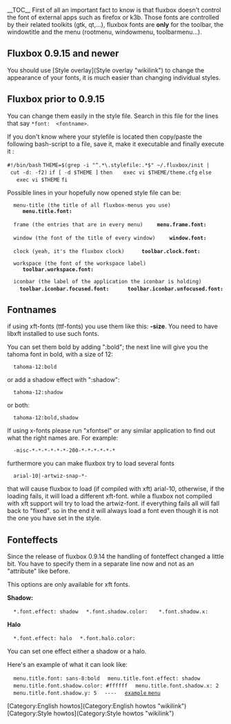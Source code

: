 \_\_TOC\_\_ First of all an important fact to know is that fluxbox doesn't control the font of external apps such as firefox or k3b. Those fonts are controlled by their related toolkits (gtk, qt,...), fluxbox fonts are **only** for the toolbar, the windowtitle and the menu (rootmenu, windowmenu, toolbarmenu...).

Fluxbox 0.9.15 and newer
------------------------

You should use [Style overlay](Style overlay "wikilink") to change the appearance of your fonts, it is much easier than changing individual styles.

Fluxbox prior to 0.9.15
-----------------------

You can change them easily in the style file. Search in this file for the lines that say `*font:  <fontname>`.

If you don't know where your stylefile is located then copy/paste the following bash-script to a file, save it, make it executable and finally execute it :

`#!/bin/bash`
`THEME=$(grep -i "^.*\.stylefile:.*$" ~/.fluxbox/init | cut -d: -f2)`
`if [ -d $THEME ]`
`then`
`   exec vi $THEME/theme.cfg`
`else`
`   exec vi $THEME`
`fi`

Possible lines in your hopefully now opened style file can be:

`  menu-title (the title of all fluxbox-menus you use)`
`     `**`menu.title.font:` <fontname>**

`  frame (the entries that are in every menu)`
`    `**`menu.frame.font:` <fontname>**

`  window (the font of the title of every window)`
`    `**`window.font:` <fontname>**

`  clock (yeah, it's the fluxbox clock)`
`     `**`toolbar.clock.font:` <fontname>**

`  workspace (the font of the workspace label)`
`     `**`toolbar.workspace.font:` <fontname>**

`  iconbar (the label of the application the iconbar is holding)`
`    `**`toolbar.iconbar.focused.font:` <fontname>**` `
`    `**`toolbar.iconbar.unfocused.font:` <fontname>**

Fontnames
---------

if using xft-fonts (ttf-fonts) you use them like this: **<fontname>-size**. You need to have libxft installed to use such fonts.

You can set them bold by adding ":bold"; the next line will give you the tahoma font in bold, with a size of 12:

`  tahoma-12:bold`

or add a shadow effect with ":shadow":

`  tahoma-12:shadow`

or both:

`  tahoma-12:bold,shadow`

If using x-fonts please run "xfontsel" or any similar application to find out what the right names are. For example:

`  -misc-*-*-*-*-*-*-200-*-*-*-*-*-*`

furthermore you can make fluxbox try to load several fonts

`  arial-10|-artwiz-snap-*-`

that will cause fluxbox to load (if compiled with xft) arial-10, otherwise, if the loading fails, it will load a different xft-font. while a fluxbox not compiled with xft support will try to load the artwiz-font. if everything fails all will fall back to "fixed". so in the end it will always load a font even though it is not the one you have set in the style.

Fonteffects
-----------

Since the release of fluxbox 0.9.14 the handling of fonteffect changed a little bit. You have to specify them in a separate line now and not as an "attribute" like before.

This options are only available for xft fonts.

**Shadow:**

`  *.font.effect: shadow`
`  *.font.shadow.color: `<color>
`  *.font.shadow.x: `<int>

**Halo**

`  *.font.effect: halo`
`  *.font.halo.color: `<color>

You can set one effect either a shadow or a halo.

Here's an example of what it can look like:

`  menu.title.font: sans-8:bold`
`  menu.title.font.effect: shadow`
`  menu.title.font.shadow.color: #ffffff`
`  menu.title.font.shadow.x: 2`
`  menu.title.font.shadow.y: 5`
`  ----`
`  `[`example` `menu`](http://tenr.de/howto/style_fluxbox/rootmenu2.png)

[Category:English howtos](Category:English howtos "wikilink") [Category:Style howtos](Category:Style howtos "wikilink")
